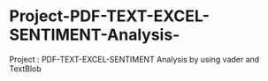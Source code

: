 # Project-PDF-TEXT-EXCEL-SENTIMENT-Analysis-
Project : PDF-TEXT-EXCEL-SENTIMENT Analysis by using vader and TextBlob
